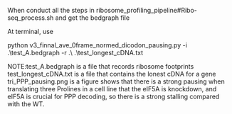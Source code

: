 When conduct all the steps in ribosome_profiling_pipeline\#Ribo-seq_process.sh and get the bedgraph file 

At terminal, use

python v3_finnal_ave_0frame_normed_dicodon_pausing.py -i .\test_A.bedgraph -r .\ .\test_longest_cDNA.txt

NOTE:test_A.bedgraph is a file that records ribosome footprints
test_longest_cDNA.txt is a file that contains the lonest cDNA for a gene
tri_PPP_pausing.png is a figure shows that there is a strong pausing when translating three Prolines in a cell line that the eIF5A is knockdown, and eIF5A is crucial for PPP decoding, so there is a strong stalling compared with the WT.
